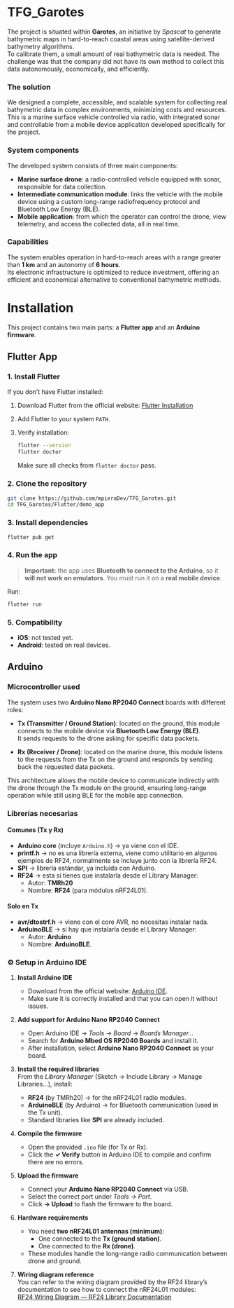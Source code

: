 # TFG_Garotes

The project is situated within **Garotes**, an initiative by *Spascat* to generate bathymetric maps in hard-to-reach coastal areas using satellite-derived bathymetry algorithms.  
To calibrate them, a small amount of real bathymetric data is needed. The challenge was that the company did not have its own method to collect this data autonomously, economically, and efficiently.


### The solution
We designed a complete, accessible, and scalable system for collecting real bathymetric data in complex environments, minimizing costs and resources.  
This is a marine surface vehicle controlled via radio, with integrated sonar and controllable from a mobile device application developed specifically for the project.


### System components
The developed system consists of three main components:

- **Marine surface drone**: a radio-controlled vehicle equipped with sonar, responsible for data collection.  
- **Intermediate communication module**: links the vehicle with the mobile device using a custom long-range radiofrequency protocol and Bluetooth Low Energy (BLE).  
- **Mobile application**: from which the operator can control the drone, view telemetry, and access the collected data, all in real time.
  

### Capabilities
The system enables operation in hard-to-reach areas with a range greater than **1 km** and an autonomy of **6 hours**.  
Its electronic infrastructure is optimized to reduce investment, offering an efficient and economical alternative to conventional bathymetric methods.


# Installation

This project contains two main parts: a **Flutter app** and an **Arduino firmware**.

## Flutter App

### 1. Install Flutter

If you don’t have Flutter installed:

1. Download Flutter from the official website: [Flutter Installation](https://docs.flutter.dev/get-started/install)
2. Add Flutter to your system `PATH`.
3. Verify installation:

   ```bash
   flutter --version
   flutter doctor
   ```

   Make sure all checks from `flutter doctor` pass.

### 2. Clone the repository

```bash
git clone https://github.com/mpieraDev/TFG_Garotes.git
cd TFG_Garotes/Flutter/demo_app
```

### 3. Install dependencies

```bash
flutter pub get
```

### 4. Run the app

>  **Important:** the app uses **Bluetooth to connect to the Arduino**, so it **will not work on emulators**. You must run it on a **real mobile device**.

Run:

```bash
flutter run
```

### 5. Compatibility

* **iOS**: not tested yet.
* **Android**: tested on real devices.


## Arduino 

### Microcontroller used

The system uses two **Arduino Nano RP2040 Connect** boards with different roles:

- **Tx (Transmitter / Ground Station)**: located on the ground, this module connects to the mobile device via **Bluetooth Low Energy (BLE)**.  
  It sends requests to the drone asking for specific data packets.  

- **Rx (Receiver / Drone)**: located on the marine drone, this module listens to the requests from the Tx on the ground and responds by sending back the requested data packets.  

This architecture allows the mobile device to communicate indirectly with the drone through the Tx module on the ground, ensuring long-range operation while still using BLE for the mobile app connection.


### Librerías necesarias

####  Comunes (Tx y Rx)
- **Arduino core** (incluye `Arduino.h`) → ya viene con el IDE.  
- **printf.h** → no es una librería externa, viene como utilitario en algunos ejemplos de RF24, normalmente se incluye junto con la librería RF24.  
- **SPI** → librería estándar, ya incluida con Arduino.  
- **RF24** → esta sí tienes que instalarla desde el Library Manager:  
  - Autor: **TMRh20**  
  - Nombre: **RF24** (para módulos nRF24L01).  

#### Solo en Tx
- **avr/dtostrf.h** → viene con el core AVR, no necesitas instalar nada.  
- **ArduinoBLE** → sí hay que instalarla desde el Library Manager:  
  - Autor: **Arduino**  
  - Nombre: **ArduinoBLE**.  


### ⚙️ Setup in Arduino IDE

1. **Install Arduino IDE**  
   - Download from the official website: [Arduino IDE](https://www.arduino.cc/en/software).  
   - Make sure it is correctly installed and that you can open it without issues.

2. **Add support for Arduino Nano RP2040 Connect**  
   - Open Arduino IDE → *Tools* → *Board* → *Boards Manager...*  
   - Search for **Arduino Mbed OS RP2040 Boards** and install it.  
   - After installation, select **Arduino Nano RP2040 Connect** as your board.

3. **Install the required libraries**  
   From the *Library Manager* (Sketch → Include Library → Manage Libraries...), install:  
   - **RF24** (by TMRh20) → for the nRF24L01 radio modules.  
   - **ArduinoBLE** (by Arduino) → for Bluetooth communication (used in the Tx unit).  
   - Standard libraries like **SPI** are already included.

4. **Compile the firmware**  
   - Open the provided `.ino` file (for Tx or Rx).  
   - Click the **✓ Verify** button in Arduino IDE to compile and confirm there are no errors.

5. **Upload the firmware**  
   - Connect your **Arduino Nano RP2040 Connect** via USB.  
   - Select the correct port under *Tools → Port*.  
   - Click **→ Upload** to flash the firmware to the board.

6. **Hardware requirements**  
   - You need **two nRF24L01 antennas (minimum)**:  
     - One connected to the **Tx (ground station)**.  
     - One connected to the **Rx (drone)**.  
   - These modules handle the long-range radio communication between drone and ground.

7. **Wiring diagram reference**  
   You can refer to the wiring diagram provided by the RF24 library’s documentation to see how to connect the nRF24L01 modules:  
   [RF24 Wiring Diagram — RF24 Library Documentation](https://nrf24.github.io/RF24/)  



